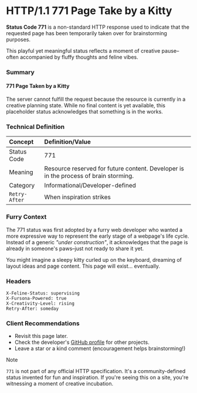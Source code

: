 # HTTP/1.1 771 Page Take by a Kitty

**Status Code 771** is a non-standard HTTP response used to indicate that the requested page has been temporarily taken over for brainstorming purposes.

This playful yet meaningful status reflects a moment of creative pause–often accompanied by fluffy thoughts and feline vibes.

### Summary

#### 771 Page Taken by a Kitty
The server cannot fulfill the request because the resource is currently in a creative planning state. While no final content is yet available, this placeholder status acknowledges that something is in the works.

### Technical Definition
|Concept|Definition/Value|
|:------|:---------------|
|Status Code|771|
|Meaning|Resource reserved for future content. Developer is in the process of brain storming.|
|Category|Informational/Developer-defined|
|`Retry-After`|When inspiration strikes|

### Furry Context
The 771 status was first adopted by a furry web developer who wanted a more expressive way to represent the early stage of a webpage's life cycle. Instead of a generic *"under construction"*, it acknowledges that the page is already in someone's paws–just not ready to share it yet.

You might imagine a sleepy kitty curled up on the keyboard, dreaming of layout ideas and page content. This page will exist... eventually.

### Headers
```
X-Feline-Status: supervising
X-Fursona-Powered: true
X-Creativity-Level: rising
Retry-After: someday
```

### Client Recommendations
- Revisit this page later.
- Check the developer's [GitHub profile](https://github.com/roxiTheReal) for other projects.
- Leave a star or a kind comment (encouragement helps brainstorming!)

> [!NOTE]  
> `771` is not part of any official HTTP specification. It's a community-defined status invented for fun and inspiration. If you're seeing this on a site, you're witnessing a moment of creative incubation.
